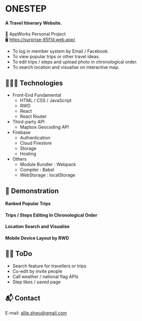 # ONESTEP
#### A Travel Itinerary Website.
  
🏫  AppWorks Personal Project  
🖥  https://surprise-85f1d.web.app/
  
  
* To log in member system by Email / Facebook.  
* To view popular trips or other travel ideas. 
* To edit trips / steps and upload photo in chronological order. 
* To search location and visualise on interactive map.  
  
  
## 👩🏻‍💻 Technologies
  
* Front-End Fundamental
  * HTML / CSS / JavaScript
  * RWD
  * React
  * React Router
* Third-party API
  * Mapbox Geocoding API  
* Firebase
  * Authentication
  * Cloud Firestore
  * Storage
  * Hosting
* Others
  * Module Bundler : Webpack
  * Compiler : Babel
  * WebStorage : localStorage  
  
  
## 👀 Demonstration
    
#### Ranked Popular Trips  
  
#### Trips / Steps Editing In Chronological Order
  
#### Location Search and Visualise 

#### Mobile Device Layout by RWD
  
  
## 💪🏼 ToDo

* Search feature for travellers or trips
* Co-edit by invite people 
* Call weather / national flag APIs
* Step likes / saved page


## 📬 Contact
E-mail: allie.shwu@gmail.com 


